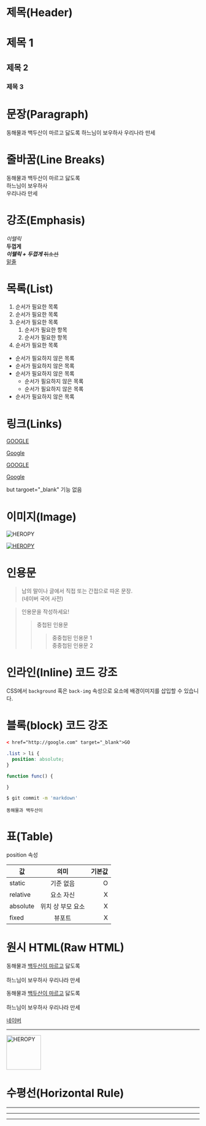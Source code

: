 # 제목(Header)

# 제목 1

## 제목 2

### 제목 3



# 문장(Paragraph)

동해물과 백두산이 마르고 닳도록
하느님이 보우하사 우리나라 만세

# 줄바꿈(Line Breaks)
동해물과 백두산이 마르고 닳도록  
하느님이 보우하사<br/> 우리나라 만세

# 강조(Emphasis)

_이텔릭_  
**두껍게**  
**_이텔릭 + 두껍게_**
~~취소선~~  
<u>밑줄</u>

# 목록(List)

1. 순서가 필요한 목록
1. 순서가 필요한 목록
1. 순서가 필요한 목록
    1. 순서가 필요한 항목
    1. 순서가 필요한 항목
1. 순서가 필요한 목록

- 순서가 필요하지 않은 목록
- 순서가 필요하지 않은 목록
- 순서가 필요하지 않은 목록
    - 순서가 필요하지 않은 목록
    - 순서가 필요하지 않은 목록
- 순서가 필요하지 않은 목록

# 링크(Links)

<a href="http://google.com">GOOGLE</a>

[Google](http://google.com)

<a href="http://google.com" title="구글로 이동!">GOOGLE</a>

[Google](http://google.com "구글로 이동!")

but targoet="_blank" 기능 없음

# 이미지(Image)

![HEROPY](https://heropy.blog/css/images/logo.png)

[![HEROPY](https://heropy.blog/css/images/logo.png)](https://heropy.blog/)

# 인용문

> 남의 말이나 글에서 직접 또는 
간접으로 따온 문장.  
> (네이버 국어 사전)

> 인용문을 작성하세요!
>> 중첩된 인용문
>>> 중중첩된 인용문 1  
>>> 중중첩된 인용문 2

# 인라인(Inline) 코드 강조

CSS에서 `background` 혹은 `back-img`
 속성으로 요소에 배경이미지를 삽입할 수 있습니다.

# 블록(block) 코드 강조

```html
< href="http://google.com" target="_blank">GO
```

```css
.list > li {
  position: absolute;
}
```

```javascript
function func() {

}
```

```bash
$ git commit -m 'markdown'
```

```plaintext
동해물과 백두산이
```

# 표(Table)

position 속성

값 | 의미 |  기본값
--|:--:| --:
static | 기준 없음 | O
relative | 요소 자신 | X
absolute | 위치 상 부모 요소 | X
fixed | 뷰포트 | X

# 원시 HTML(Raw HTML)

동해물과 <u>백두산이 마르고</u> 닳도록<br/>  
하느님이 보우하사 우리나라 만세

동해물과 <span style="text-decoration: underline">백두산이 마르고</span> 닳도록<br/>  
하느님이 보우하사 우리나라 만세

<a href="http://" title="naver로 이동" target="_blank">네이버</a>

---

<img width="90" src="http://----.png" alt="HEROPY" />


# 수평선(Horizontal Rule)

---

***

___


